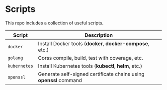 # Scripts
This repo includes a collection of useful scripts.

| Script       | Description                                                       |
|--------------| ----------------------------------------------------------------- |
| `docker`     | Install Docker tools (**docker**, **docker-compose**, etc.)       |
| `golang`     | Corss compile, build, test with coverage, etc.                    |
| `kubernetes` | Install Kubernetes tools (**kubectl**, **helm**, etc.)            | 
| `openssl`    | Generate self-signed certificate chains using **openssl** command |
